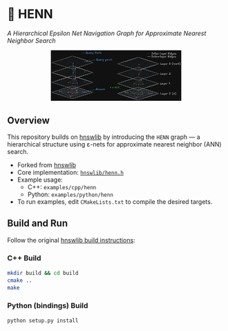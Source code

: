 # 🐔 HENN

*A Hierarchical Epsilon Net Navigation Graph for Approximate Nearest Neighbor Search*

<p align="center">
  <img alt="HENN Structure" src="examples/reports/nav_graph_back.png" width="60%">
</p>

## Overview

This repository builds on [hnswlib](https://github.com/nmslib/hnswlib) by introducing the `HENN` graph — a hierarchical structure using ε-nets for approximate nearest neighbor (ANN) search.

- Forked from [hnswlib](https://github.com/nmslib/hnswlib)
- Core implementation: [`hnswlib/henn.h`](hnswlib/henn.h)
- Example usage:
  - C++: `examples/cpp/henn`
  - Python: `examples/python/henn`
- To run examples, edit `CMakeLists.txt` to compile the desired targets.

## Build and Run

Follow the original [hnswlib build instructions](https://github.com/nmslib/hnswlib):

### C++ Build

```bash
mkdir build && cd build
cmake ..
make
```

### Python (bindings) Build
```bash
python setup.py install
```
